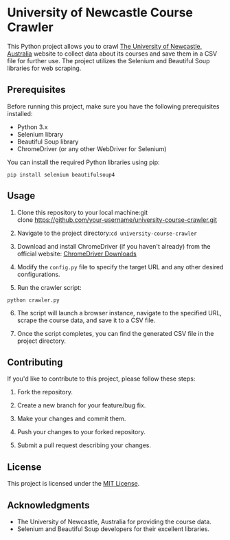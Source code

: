 # University of Newcastle Course Crawler

This Python project allows you to crawl [The University of Newcastle, Australia](https://www.newcastle.edu.au/) website to collect data about its courses and save them in a CSV file for further use. The project utilizes the Selenium and Beautiful Soup libraries for web scraping.

## Prerequisites

Before running this project, make sure you have the following prerequisites installed:

- Python 3.x
- Selenium library
- Beautiful Soup library
- ChromeDriver (or any other WebDriver for Selenium)

You can install the required Python libraries using pip:

`pip install selenium beautifulsoup4`

## Usage

1. Clone this repository to your local machine:git clone https://github.com/your-username/university-course-crawler.git

2. Navigate to the project directory:`cd university-course-crawler`

3. Download and install ChromeDriver (if you haven't already) from the official website: [ChromeDriver Downloads](https://sites.google.com/a/chromium.org/chromedriver/downloads)
  
4. Modify the `config.py` file to specify the target URL and any other desired configurations.
  
5. Run the crawler script:
  
  `python crawler.py`
  

6. The script will launch a browser instance, navigate to the specified URL, scrape the course data, and save it to a CSV file.
  
7. Once the script completes, you can find the generated CSV file in the project directory.
  

## Contributing

If you'd like to contribute to this project, please follow these steps:

1. Fork the repository.
  
2. Create a new branch for your feature/bug fix.
  
3. Make your changes and commit them.
  
4. Push your changes to your forked repository.
  
5. Submit a pull request describing your changes.
  

## License

This project is licensed under the [MIT License](LICENSE).

## Acknowledgments

- The University of Newcastle, Australia for providing the course data.
- Selenium and Beautiful Soup developers for their excellent libraries.
